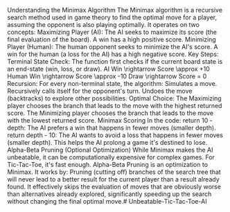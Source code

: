 Understanding the Minimax Algorithm The Minimax algorithm is a recursive search method used in game theory to find the optimal move for a player, assuming the opponent is also playing optimally. It operates on two concepts: Maximizing Player (AI): The AI seeks to maximize its score (the final evaluation of the board). A win has a high positive score. Minimizing Player (Human): The human opponent seeks to minimize the AI's score. A win for the human (a loss for the AI) has a high negative score. Key Steps: Terminal State Check: The function first checks if the current board state is an end-state (win, loss, or draw). AI Win \rightarrow Score \approx +10 Human Win \rightarrow Score \approx -10 Draw \rightarrow Score = 0 Recursion: For every non-terminal state, the algorithm: Simulates a move. Recursively calls itself for the opponent's turn. Undoes the move (backtracks) to explore other possibilities. Optimal Choice: The Maximizing player chooses the branch that leads to the move with the highest returned score. The Minimizing player chooses the branch that leads to the move with the lowest returned score. Minimax Scoring In the code: return 10 - depth: The AI prefers a win that happens in fewer moves (smaller depth). return depth - 10: The AI wants to avoid a loss that happens in fewer moves (smaller depth). This helps the AI prolong a game it's destined to lose. Alpha-Beta Pruning (Optional Optimization) While Minimax makes the AI unbeatable, it can be computationally expensive for complex games. For Tic-Tac-Toe, it's fast enough. Alpha-Beta Pruning is an optimization to Minimax. It works by: Pruning (cutting off) branches of the search tree that will never lead to a better result for the current player than a result already found. It effectively skips the evaluation of moves that are obviously worse than alternatives already explored, significantly speeding up the search without changing the final optimal move.# Unbeatable-Tic-Tac-Toe-AI
